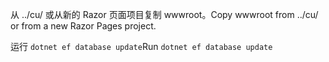 <span data-ttu-id="02537-101">从 ../cu/ 或从新的 Razor 页面项目复制 wwwroot。</span><span class="sxs-lookup"><span data-stu-id="02537-101">Copy wwwroot from ../cu/ or from a new Razor Pages project.</span></span>

<span data-ttu-id="02537-102">运行 `dotnet ef database update`</span><span class="sxs-lookup"><span data-stu-id="02537-102">Run `dotnet ef database update`</span></span>
